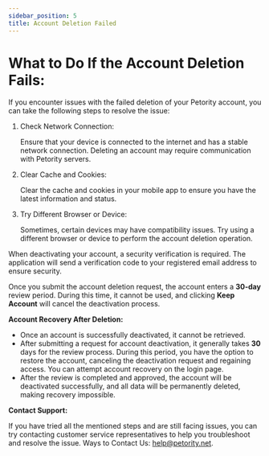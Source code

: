 ```yaml
---
sidebar_position: 5
title: Account Deletion Failed
---
```


# What to Do If the Account Deletion Fails:
If you encounter issues with the failed deletion of your Petority account, you can take the following steps to resolve the issue:

1. Check Network Connection: 

	Ensure that your device is connected to the internet and has a stable network connection. Deleting an account may require communication with Petority servers.

2. Clear Cache and Cookies: 

	Clear the cache and cookies in your mobile app to ensure you have the latest information and status.

3. Try Different Browser or Device: 

	Sometimes, certain devices may have compatibility issues. Try using a different browser or device to perform the account deletion operation.

When deactivating your account, a security verification is required. The application will send a verification code to your registered email address to ensure security.

Once you submit the account deletion request, the account enters a **30-day** review period. During this time, it cannot be used, and clicking **Keep Account** will cancel the deactivation process.

**Account Recovery After Deletion:**

+ Once an account is successfully deactivated, it cannot be retrieved.
+ After submitting a request for account deactivation, it generally takes **30** days for the review process. During this period, you have the option to restore the account, canceling the deactivation request and regaining access. You can attempt account recovery on the login page.
+ After the review is completed and approved, the account will be deactivated successfully, and all data will be permanently deleted, making recovery impossible.

**Contact Support:**

If you have tried all the mentioned steps and are still facing issues, you can try contacting customer service representatives to help you troubleshoot and resolve the issue. Ways to Contact Us: help@petority.net.